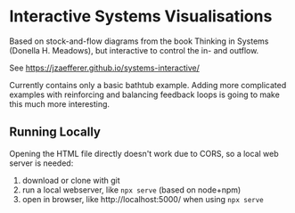 # Interactive Systems Visualisations

Based on stock-and-flow diagrams from the book Thinking in Systems (Donella H. Meadows), but interactive to control the in- and outflow.

See https://jzaefferer.github.io/systems-interactive/

Currently contains only a basic bathtub example. Adding more complicated examples with reinforcing and balancing feedback loops is going to make this much more interesting.

## Running Locally

Opening the HTML file directly doesn't work due to CORS, so a local web server is needed:

1. download or clone with git
2. run a local webserver, like `npx serve` (based on node+npm)
3. open in browser, like http://localhost:5000/ when using `npx serve`
